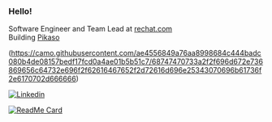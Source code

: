 ### Hello!

Software Engineer and Team Lead at [rechat.com](https://rechat.com)   
Building [Pikaso](https://github.com/pikasojs/pikaso)


(https://camo.githubusercontent.com/ae4556849a76aa8998684c444badc080b4de08157bedf17fcd0a4ae01b5b51c7/68747470733a2f2f696d672e736869656c64732e696f2f62616467652f2d72616d696e25343070696b61736f2e6170702d666666)

<a href='https://www.linkedin.com/in/raminmsv/' target="_blank"><img alt='Linkedin' src='https://img.shields.io/badge/Linkedin-100000?style=for-the-badge&logo=Linkedin&logoColor=white&labelColor=2D64BC&color=2D64BC'/></a>


[![ReadMe Card](https://github-readme-stats.vercel.app/api?username=raminious&show_icons=true&hide=[%22contribs%22])](https://github.com/raminious/raminious)


<!--
**raminious/raminious** is a ✨ _special_ ✨ repository because its `README.md` (this file) appears on your GitHub profile.

Here are some ideas to get you started:

- 🔭 I’m currently working on ...
- 🌱 I’m currently learning ...
- 👯 I’m looking to collaborate on ...
- 🤔 I’m looking for help with ...
- 💬 Ask me about ...
- 📫 How to reach me: ...
- 😄 Pronouns: ...
- ⚡ Fun fact: ...
-->
